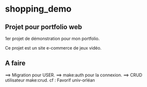 # shopping_demo
## Projet pour portfolio web

1er projet de démonstration pour mon portfolio.

Ce projet est un site e-commerce de jeux vidéo.

## A faire

==> Migration pour USER.
==> make:auth pour la connexion.
==> CRUD utilisateur make:crud.
cf : Favorif univ-orléan
